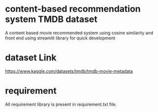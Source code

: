 # content-based recommendation system TMDB dataset
A content based movie recommended system using cosine similarity
and front end using streamlit library for quick development


# dataset Link
https://www.kaggle.com/datasets/tmdb/tmdb-movie-metadata

# requirement
All requirement library is present in requirement.txt file.
